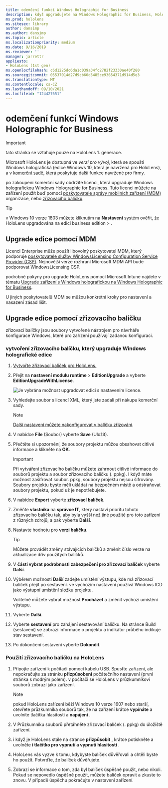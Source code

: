 ```yaml
---
title: odemčení funkcí Windows Holographic for Business
description: když upgradujete na Windows Holographic for Business, HoloLens poskytuje další funkce, které jsou navržené pro firmy.
ms.prod: hololens
ms.sitesec: library
author: dansimp
ms.author: dansimp
ms.topic: article
ms.localizationpriority: medium
ms.date: 9/16/2019
ms.reviewer: ''
manager: jarrettr
appliesto:
- HoloLens (1st gen)
ms.openlocfilehash: c6d1225dc6da1c039a34fc2782f23330ae40f280
ms.sourcegitcommit: 05537014d27d9cb60d5485ce93654371d914d5e3
ms.translationtype: MT
ms.contentlocale: cs-CZ
ms.lasthandoff: 09/10/2021
ms.locfileid: "124427651"
---
```

# <a name="unlock-windows-holographic-for-business-features"></a>odemčení funkcí Windows Holographic for Business

> [!IMPORTANT]
> tato stránka se vztahuje pouze na HoloLens 1. generace.

Microsoft HoloLens je dostupná ve *verzi pro vývoj*, která se spouští Windows holografická (edice Windows 10, která je navržená pro HoloLens), a v [komerční sadě](hololens-commercial-features.md), která poskytuje další funkce navržené pro firmy.

po zakoupení komerční sady obdržíte licenci, která upgraduje Windows holografickou Windows Holographic for Business. Tuto licenci můžete na zařízení použít buď pomocí [poskytovatele správy mobilních zařízení (MDM)](#edition-upgrade-by-using-mdm) organizace, nebo [zřizovacího balíčku](#edition-upgrade-by-using-a-provisioning-package).

> [!TIP]
> v Windows 10 verze 1803 můžete kliknutím na **Nastavení** systém ověřit, že HoloLens upgradována na edici business edition  >  .

## <a name="edition-upgrade-by-using-mdm"></a>Upgrade edice pomocí MDM

Licenci Enterprise může použít libovolný poskytovatel MDM, který podporuje [poskytovatele služby WindowsLicensing Configuration Service Provider (CSP)](https://msdn.microsoft.com/library/windows/hardware/dn904983.aspx). Nejnovější verze rozhraní Microsoft MDM API bude podporovat WindowsLicensing CSP.

podrobné pokyny pro upgrade HoloLens pomocí Microsoft Intune najdete v tématu [Upgrade zařízení s Windows holografickou na Windows Holographic for Business](/intune/holographic-upgrade).

 U jiných poskytovatelů MDM se můžou konkrétní kroky pro nastavení a nasazení zásad lišit.

## <a name="edition-upgrade-by-using-a-provisioning-package"></a>Upgrade edice pomocí zřizovacího balíčku

zřizovací balíčky jsou soubory vytvořené nástrojem pro návrháře konfigurace Windows, které pro zařízení používají zadanou konfiguraci.

### <a name="create-a-provisioning-package-that-upgrades-the-windows-holographic-edition"></a>vytvoření zřizovacího balíčku, který upgraduje Windows holografické edice

1. [Vytvořte zřizovací balíček pro HoloLens.](hololens-provisioning.md)
1. Přejít na **nastavení modulu runtime**  >  **EditionUpgrade** a vyberte **EditionUpgradeWithLicense**.

    ![Je vybrána možnost upgradovat edici s nastavením licence.](images/icd1.png)

1. Vyhledejte soubor s licencí XML, který jste zadali při nákupu komerční sady.

    > [!NOTE]
    > [Další nastavení můžete nakonfigurovat v balíčku zřizování](hololens-provisioning.md).

1. V nabídce **File** (Soubor) vyberte **Save** (Uložit). 

1. Přečtěte si upozornění, že soubory projektu můžou obsahovat citlivé informace a klikněte na **OK**.

    > [!IMPORTANT]
    > Při vytváření zřizovacího balíčku můžete zahrnout citlivé informace do souborů projektu a soubor zřizovacího balíčku (. ppkg). I když máte možnost zašifrovat soubor. ppkg, soubory projektu nejsou šifrovány. Soubory projektu byste měli ukládat na bezpečném místě a odstraňovat soubory projektu, pokud už je nepotřebujete.

1. V nabídce **Export** vyberte **zřizovací balíček**.

1. Změňte **vlastníka** na **správce IT**, který nastaví prioritu tohoto zřizovacího balíčku tak, aby byla vyšší než jiné použité pro toto zařízení z různých zdrojů, a pak vyberte **Další**.

1. Nastavte hodnotu pro **verzi balíčku**.

    > [!TIP]
    > Můžete provádět změny stávajících balíčků a změnit číslo verze na aktualizace dřív použitých balíčků.

1. V **části vybrat podrobnosti zabezpečení pro zřizovací balíček** vyberte **Další**.

1. Výběrem možnosti **Další** zadejte umístění výstupu, kde má zřizovací balíček přejít po sestavení. ve výchozím nastavení používá Windows ICD jako výstupní umístění složku projektu.

    Volitelně můžete vybrat možnost **Procházet** a změnit výchozí umístění výstupu.

1. Vyberte **Další**.

1. Vyberte **sestavení** pro zahájení sestavování balíčku. Na stránce Build (sestavení) se zobrazí informace o projektu a indikátor průběhu indikuje stav sestavení.

1. Po dokončení sestavení vyberte **Dokončit**.

### <a name="apply-the-provisioning-package-to-hololens"></a>Použití zřizovacího balíčku na HoloLens

1. Připojte zařízení k počítači pomocí kabelu USB. Spusťte zařízení, ale nepokračujte za stránku **přizpůsobení** počátečního nastavení (první stránka s modrým polem). v počítači se HoloLens v průzkumníkovi souborů zobrazí jako zařízení.

    > [!NOTE]
    > pokud HoloLens zařízení běží Windows 10 verze 1607 nebo starší, otevřete průzkumníka souborů tak, že na zařízení krátce **vypínáte** a uvolníte tlačítka hlasitosti a **napájení** .

1. V Průzkumníku souborů přetáhněte zřizovací balíček (. ppkg) do úložiště zařízení.

1. i když je HoloLens stále na stránce **přizpůsobit** , krátce potiskněte a uvolněte **i tlačítko pro vypnutí a vypnutí** **hlasitosti** .

1. HoloLens vás vyzve k tomu, kdybyste balíček důvěřovali a chtěli byste ho použít. Potvrďte, že balíček důvěřujete.

1. Zobrazí se informace o tom, zda byl balíček úspěšně použit, nebo nikoli. Pokud se nepovedlo úspěšně použít, můžete balíček opravit a zkuste to znovu. V případě úspěchu pokračujte v nastavení zařízení.
